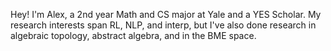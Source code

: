 Hey! I'm Alex, a 2nd year Math and CS major at Yale and a YES Scholar. My research interests span RL, NLP, and interp, but I've also done research in algebraic topology, abstract algebra, and in the BME space.
